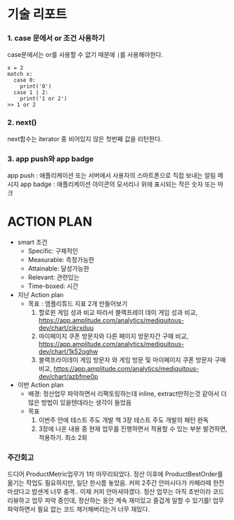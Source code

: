 # 기술 리포트
  ### 1. case 문에서 or 조건 사용하기
  case문에서는 or를 사용할 수 없기 때문에 `|`를 사용해야한다.
  ```
  x = 2
  match x:
    case 0:
      print('0')
    case 1 | 2:
      print('1 or 2')
  >> 1 or 2
  ```
  ### 2. next()
  next함수는 iterator 중 비어있지 않은 첫번째 값을 리턴한다.
  ### 3. app push와 app badge
  app push : 애플리케이션 또는 서버에서 사용자의 스마트폰으로 직접 보내는 알림 메시지
  app badge : 애플리케이션 아이콘의 모서리나 위에 표시되는 작은 숫자 또는 마크

# ACTION PLAN
  - smart 조건
    - Specific: 구체적인
    - Measurable: 측정가능한
    - Attainable: 달성가능한
    - Relevant: 관련있는
    - Time-boxed: 시간 
  - 지난 Action plan
    - 목표 : 앰플리튜드 지표 2개 만들어보기
      1. 할로윈 게임 성과 비교 따라서 블랙프레이 데이 게임 성과 비교, https://app.amplitude.com/analytics/mediquitous-dev/chart/cikrxduu
      2. 마이페이지 쿠폰 방문자와 다른 페이지 방문자간 구매 비교,  https://app.amplitude.com/analytics/mediquitous-dev/chart/1k52oghw
      3. 블랙프라이데이 게임 방문자 와 게임 방문 및 마이페이지 쿠폰 방문자 구매 비교, https://app.amplitude.com/analytics/mediquitous-dev/chart/azbfme0p
  - 이번 Action plan
    - 배경: 정산업무 파악하면서 리팩토링하는데 inline, extract만하는것 같아서 더 많은 방법이 있을텐데라는 생각이 들었음
    - 목표
      1. 이번주 안에 테스트 주도 개발 책 3장 테스트 주도 개발의 패턴 완독
      2. 3장에 나온 내용 중 현재 업무를 진행하면서 적용할 수 있는 부분 발견하면, 적용하기. 최소 2회

### 주간회고
  드디어 ProductMetric업무가 1차 마무리되었다. 정산 이후에 ProductBestOrder를 옮기는 작업도 필요하지만, 일단 한시름 놓았음.
  커피 2주간 안마시다가 카페라떼 한잔 마셨다고 밤샌게 너무 충격.. 이제 커피 안마셔야겠다.
  정산 업무는 아직 초반이라 코드 리뷰하고 업무 파악 중인데, 정산하는 동안 계속 재미있고 즐겁게 일할 수 있기를!
  업무 파악하면서 필요 없는 코드 제거해버리는거 너무 재밌다.

  
